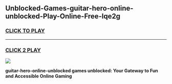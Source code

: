
## Unblocked-Games-guitar-hero-online-unblocked-Play-Online-Free-lqe2g
<h3>
<a href="https://premium76.site?title=guitar-hero-online-unblocked&ref=26A">CLICK TO PLAY</a></h3>
<hr>

<h3>
<a href="https://premium76.site?title=guitar-hero-online-unblocked&ref=26A">CLICK 2 PLAY</a>
  
</h3>

<a href="https://premium76.site?title=guitar-hero-online-unblocked&ref=26A"><img src="https://clearcache.store/games.png"></a>


**guitar-hero-online-unblocked games unblocked: Your Gateway to Fun and Accessible Online Gaming**

